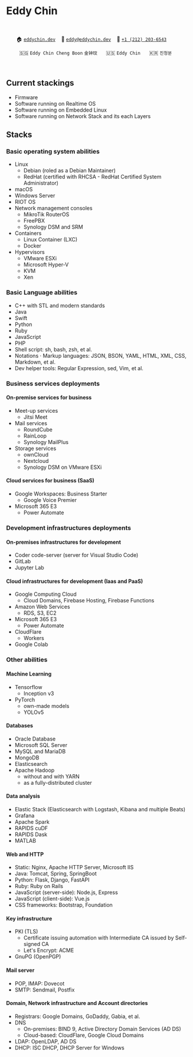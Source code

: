 # Eddy Chin

&nbsp;

&nbsp;&nbsp;&nbsp;&nbsp;&nbsp;&nbsp;
🏠 [`eddychin.dev`](https://eddychin.dev)
&nbsp;&nbsp;
📮 [`eddy@eddychin.dev`](mailto:eddy@eddychin.dev)
&nbsp;&nbsp;
💬 [`+1 (212) 203-6543`](tel:+12122036543)

&nbsp;&nbsp;&nbsp;&nbsp;&nbsp;&nbsp;&nbsp;&nbsp;
🇸🇬 `Eddy Chin Cheng Boon` `金钟玟`
&nbsp;&nbsp;&nbsp;&nbsp;
🇺🇸 `Eddy Chin`
&nbsp;&nbsp;&nbsp;&nbsp;
🇰🇷 `진청분`

&nbsp;

## Current stackings

* Firmware
* Software running on Realtime OS
* Software running on Embedded Linux
* Software running on Network Stack and its each Layers

## Stacks

### Basic operating system abilities

* Linux
  * Debian (roled as a Debian Maintainer)
  * RedHat (certified with RHCSA - RedHat Certified System Administrator)
* macOS
* Windows Server
* RIOT OS
* Network management consoles
  * MikroTik RouterOS
  * FreePBX
  * Synology DSM and SRM
* Containers
  * Linux Container (LXC)
  * Docker
* Hypervisors
  * VMware ESXi
  * Microsoft Hyper-V
  * KVM
  * Xen

### Basic Language abilities

* C++ with STL and modern standards
* Java
* Swift
* Python
* Ruby
* JavaScript
* PHP
* Shell script: sh, bash, zsh, et al.
* Notations · Markup languages: JSON, BSON, YAML, HTML, XML, CSS, Markdown, et al.
* Dev helper tools: Regular Expression, sed, Vim, et al.

### Business services deployments

#### On-premise services for business

* Meet-up services
  * Jitsi Meet
* Mail services
  * RoundCube
  * RainLoop
  * Synology MailPlus
* Storage services
  * ownCloud
  * Nextcloud
  * Synology DSM on VMware ESXi

#### Cloud services for business (SaaS)

* Google Workspaces: Business Starter
  * Google Voice Premier
* Microsoft 365 E3
  * Power Automate

### Development infrastructures deployments

#### On-premises infrastructures for development

* Coder code-server (server for Visual Studio Code)
* GitLab
* Jupyter Lab

#### Cloud infrastructures for development (Iaas and PaaS)

* Google Computing Cloud
  * Cloud Domains, Firebase Hosting, Firebase Functions
* Amazon Web Services
  * RDS, S3, EC2
* Microsoft 365 E3
  * Power Automate
* CloudFlare
  * Workers
* Google Colab

### Other abilities

#### Machine Learning

* Tensorflow
  * Inception v3
* PyTorch
  * own-made models
  * YOLOv5

#### Databases

* Oracle Database
* Microsoft SQL Server
* MySQL and MariaDB
* MongoDB
* Elasticsearch
* Apache Hadoop
  * without and with YARN
  * as a fully-distributed cluster

#### Data analysis

* Elastic Stack (Elasticsearch with Logstash, Kibana and multiple Beats)
* Grafana
* Apache Spark
* RAPIDS cuDF
* RAPIDS Dask
* MATLAB

#### Web and HTTP

* Static: Nginx, Apache HTTP Server, Microsoft IIS
* Java: Tomcat, Spring, SpringBoot
* Python: Flask, Django, FastAPI
* Ruby: Ruby on Rails
* JavaScript (server-side): Node.js, Express
* JavaScript (client-side): Vue.js
* CSS frameworks: Bootstrap, Foundation

#### Key infrastructure

* PKI (TLS)
  * Certificate issuing automation with Intermediate CA issued by Self-signed CA
  * Let's Encrypt: ACME
* GnuPG (OpenPGP)

#### Mail server

* POP, IMAP: Dovecot
* SMTP: Sendmail, Postfix

#### Domain, Network infrastructure and Account directories

* Registrars: Google Domains, GoDaddy, Gabia, et al.
* DNS
  * On-premises: BIND 9, Active Directory Domain Services (AD DS)
  * Cloud-based: CloudFlare, Google Cloud Domains
* LDAP: OpenLDAP, AD DS
* DHCP: ISC DHCP, DHCP Server for Windows
